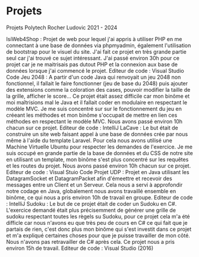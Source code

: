 # Projets
Projets Polytech Rocher Ludovic 2021 - 2024

IsiWeb4Shop :
Projet de web pour lequel j'ai appris à utiliser PHP en me connectant à une base de données via phpmyadmin, également l'utilisation de bootstrap pour le visuel du site. J'ai fait ce projet en très grande partie seul car j'ai trouvé ce sujet intéressant. J'ai passé environ 30h pour ce projet car je ne maitrisais pas dutout PHP et la connexion aux base de données lorsque j'ai commencé le projet.
Editeur de code : Visual Studio Code
Jeu 2048 :
A partir d'un code Java qui renvoyait un jeu 2048 non fonctionnel, il fallait le faire fonctionner (jeu de base du 2048) puis ajouter des extensions comme la coloration des cases, pouvoir modifier la taille de la grille, afficher le score... Ce projet était assez difficile car mon binôme et moi maîtrisions mal le Java et il fallait coder en modulaire en respectant le modèle MVC. Je me suis concentré sur sur le fonctionnement du jeu en créeant les méthodes et mon binôme s'occupait de mettre en lien ces méthodes en respectant le modèle MVC. Nous avons passé environ 10h chacun sur ce projet.
Editeur de code : IntelliJ
LaCave :
Le but était de construire un site web faisant appel à une base de données crée par nous même à l'aide du template Laravel. Pour cela nous avons utilisé une Machine Virtuelle Ubuntu pour respecter les demandes de l'exercice. Je me suis occupé en grande partie de la base de données et du CSS de notre site en utilisant un template, mon binôme s'est plus concentré sur les requêtes et les routes du projet. Nous avons passé environ 10h chacun sur ce projet.
Editeur de code : Visual Stuio Code
Projet UDP :
Projet en Java utilisant les DatagramSocket et DatagramPacket afin d'émeettre et recevoir des messages entre un Client et un Serveur. Cela nous a servi à approfondir notre codage en Java, globalement nous avons travaillé ensemble en binôme, ce qui nous a pris environ 10h de travail en groupe.
Editeur de code : IntelliJ
Sudoku :
Le but de ce projet était de coder un Sudoku en C#. L'exercice demandé était plus précisemment de générer une grille de sudoku respectant toutes les règels su Sudoku, pour ce projet cela m'a été difficle car nous n'avons eu que très peu de cours en C# ce qui fait que je partais de rien, c'est donc plus mon binôme qui s'est investit dans ce projet et m'a expliqué certaines choses pour que je puisse travailler de mon côté. Nous n'avons pas retravailler de C# après cela. Ce projet nous a pris environ 15h de travail.
Editeur de code : Visual Studio (2016)
